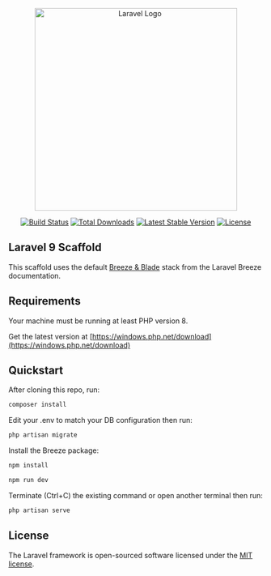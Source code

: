 <p align="center"><a href="https://laravel.com" target="_blank"><img src="https://raw.githubusercontent.com/laravel/art/master/logo-lockup/5%20SVG/2%20CMYK/1%20Full%20Color/laravel-logolockup-cmyk-red.svg" width="400" alt="Laravel Logo"></a></p>

<p align="center">
<a href="https://travis-ci.org/laravel/framework"><img src="https://travis-ci.org/laravel/framework.svg" alt="Build Status"></a>
<a href="https://packagist.org/packages/laravel/framework"><img src="https://img.shields.io/packagist/dt/laravel/framework" alt="Total Downloads"></a>
<a href="https://packagist.org/packages/laravel/framework"><img src="https://img.shields.io/packagist/v/laravel/framework" alt="Latest Stable Version"></a>
<a href="https://packagist.org/packages/laravel/framework"><img src="https://img.shields.io/packagist/l/laravel/framework" alt="License"></a>
</p>

## Laravel 9 Scaffold

This scaffold uses the default [Breeze & Blade](https://laravel.com/docs/9.x/starter-kits#breeze-and-blade) stack from the Laravel Breeze documentation.

## Requirements

Your machine must be running at least PHP version 8.

Get the latest version at [https://windows.php.net/download](https://windows.php.net/download)

## Quickstart

After cloning this repo, run:

```sh
composer install
```


Edit your .env to match your DB configuration then run:

```sh
php artisan migrate
```

Install the Breeze package:

```sh
npm install

npm run dev
```

Terminate (Ctrl+C) the existing command or open another terminal then run:

```sh
php artisan serve
```


## License

The Laravel framework is open-sourced software licensed under the [MIT license](https://opensource.org/licenses/MIT).
